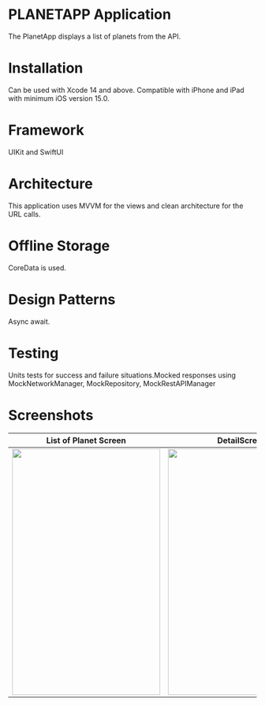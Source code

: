 # PLANETAPP Application
The PlanetApp displays a list of planets from the API.

# Installation
Can be used with Xcode 14 and above. Compatible with iPhone and iPad with minimum iOS version 15.0.

# Framework
UIKit and SwiftUI 

# Architecture
This application uses MVVM for the views and clean architecture for the URL calls.

# Offline Storage
CoreData is used.

# Design Patterns
Async await.

# Testing
Units tests for success and failure situations.Mocked responses using MockNetworkManager, MockRepository, MockRestAPIManager

# Screenshots


|List of Planet Screen|DetailScreen|
|---|---|
|<img src="https://user-images.githubusercontent.com/15943310/233363807-fde43c6a-b906-484c-90cc-47b0a6d9adad.png" width="300" height="500"> |<img src="https://user-images.githubusercontent.com/15943310/233363907-d5bb134c-274d-442a-91e5-708889bd6ba0.png" width="300" height="500"> |


